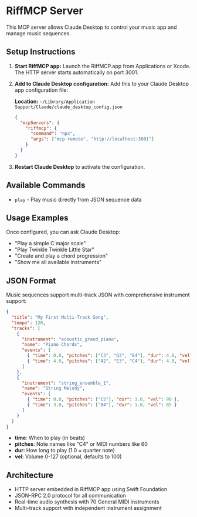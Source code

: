# RiffMCP Server

This MCP server allows Claude Desktop to control your music app and manage music sequences.

## Setup Instructions

1. **Start RiffMCP app:**
   Launch the RiffMCP.app from Applications or Xcode. The HTTP server starts automatically on port 3001.

2. **Add to Claude Desktop configuration:**
   Add this to your Claude Desktop app configuration file:
   
   **Location:** `~/Library/Application Support/Claude/claude_desktop_config.json`
   
   ```json
   {
     "mcpServers": {
       "riffmcp": {
         "command": "npx",
         "args": ["mcp-remote", "http://localhost:3001"]
       }
     }
   }
   ```

3. **Restart Claude Desktop** to activate the configuration.

## Available Commands

- `play` - Play music directly from JSON sequence data

## Usage Examples

Once configured, you can ask Claude Desktop:

- "Play a simple C major scale"
- "Play Twinkle Twinkle Little Star"
- "Create and play a chord progression"
- "Show me all available instruments"

## JSON Format

Music sequences support multi-track JSON with comprehensive instrument support:

```json
{
  "title": "My First Multi-Track Song",
  "tempo": 120,
  "tracks": [
    {
      "instrument": "acoustic_grand_piano",
      "name": "Piano Chords",
      "events": [
        { "time": 0.0, "pitches": ["C3", "G3", "E4"], "dur": 4.0, "vel": 60 },
        { "time": 4.0, "pitches": ["A2", "E3", "C4"], "dur": 4.0, "vel": 60 }
      ]
    },
    {
      "instrument": "string_ensemble_1",
      "name": "String Melody",
      "events": [
        { "time": 0.0, "pitches": ["C5"], "dur": 3.0, "vel": 90 },
        { "time": 3.0, "pitches": ["B4"], "dur": 1.0, "vel": 85 }
      ]
    }
  ]
}
```

- **time**: When to play (in beats)
- **pitches**: Note names like "C4" or MIDI numbers like 60
- **dur**: How long to play (1.0 = quarter note)
- **vel**: Volume 0-127 (optional, defaults to 100)

## Architecture

- HTTP server embedded in RiffMCP app using Swift Foundation
- JSON-RPC 2.0 protocol for all communication
- Real-time audio synthesis with 70 General MIDI instruments
- Multi-track support with independent instrument assignment